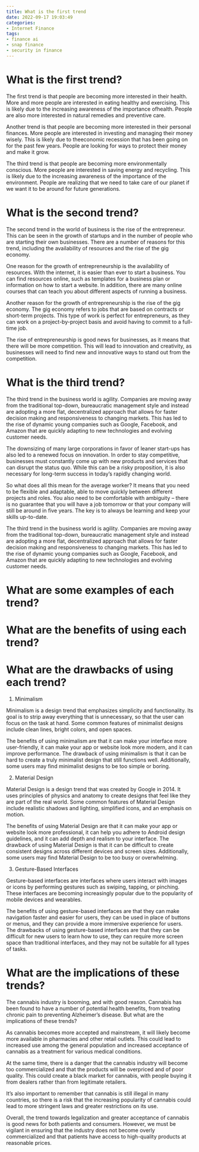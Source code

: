 ```yaml
---
title: What is the first trend
date: 2022-09-17 19:03:49
categories:
- Internet Finance
tags:
- finance ai
- snap finance
- security in finance
---
```



#  What is the first trend?

The first trend is that people are becoming more interested in their health. More and more people are interested in eating healthy and exercising. This is likely due to the increasing awareness of the importance ofhealth. People are also more interested in natural remedies and preventive care.

Another trend is that people are becoming more interested in their personal finances. More people are interested in investing and managing their money wisely. This is likely due to theeconomic recession that has been going on for the past few years. People are looking for ways to protect their money and make it grow.

The third trend is that people are becoming more environmentally conscious. More people are interested in saving energy and recycling. This is likely due to the increasing awareness of the importance of the environment. People are realizing that we need to take care of our planet if we want it to be around for future generations.

#  What is the second trend?

The second trend in the world of business is the rise of the entrepreneur. This can be seen in the growth of startups and in the number of people who are starting their own businesses. There are a number of reasons for this trend, including the availability of resources and the rise of the gig economy.

One reason for the growth of entrepreneurship is the availability of resources. With the internet, it is easier than ever to start a business. You can find resources online, such as templates for a business plan or information on how to start a website. In addition, there are many online courses that can teach you about different aspects of running a business.

Another reason for the growth of entrepreneurship is the rise of the gig economy. The gig economy refers to jobs that are based on contracts or short-term projects. This type of work is perfect for entrepreneurs, as they can work on a project-by-project basis and avoid having to commit to a full-time job.

The rise of entrepreneurship is good news for businesses, as it means that there will be more competition. This will lead to innovation and creativity, as businesses will need to find new and innovative ways to stand out from the competition.

#  What is the third trend?

The third trend in the business world is agility. Companies are moving away from the traditional top-down, bureaucratic management style and instead are adopting a more flat, decentralized approach that allows for faster decision making and responsiveness to changing markets. This has led to the rise of dynamic young companies such as Google, Facebook, and Amazon that are quickly adapting to new technologies and evolving customer needs.

The downsizing of many large corporations in favor of leaner start-ups has also led to a renewed focus on innovation. In order to stay competitive, businesses must constantly come up with new products and services that can disrupt the status quo. While this can be a risky proposition, it is also necessary for long-term success in today’s rapidly changing world.

So what does all this mean for the average worker? It means that you need to be flexible and adaptable, able to move quickly between different projects and roles. You also need to be comfortable with ambiguity – there is no guarantee that you will have a job tomorrow or that your company will still be around in five years. The key is to always be learning and keep your skills up-to-date.

The third trend in the business world is agility. Companies are moving away from the traditional top-down, bureaucratic management style and instead are adopting a more flat, decentralized approach that allows for faster decision making and responsiveness to changing markets. This has led to the rise of dynamic young companies such as Google, Facebook, and Amazon that are quickly adapting to new technologies and evolving customer needs.

#  What are some examples of each trend?

#  What are the benefits of using each trend?

# What are the drawbacks of using each trend?



1. Minimalism

Minimalism is a design trend that emphasizes simplicity and functionality. Its goal is to strip away everything that is unnecessary, so that the user can focus on the task at hand. Some common features of minimalist designs include clean lines, bright colors, and open spaces.

The benefits of using minimalism are that it can make your interface more user-friendly, it can make your app or website look more modern, and it can improve performance. The drawback of using minimalism is that it can be hard to create a truly minimalist design that still functions well. Additionally, some users may find minimalist designs to be too simple or boring.


2. Material Design

Material Design is a design trend that was created by Google in 2014. It uses principles of physics and anatomy to create designs that feel like they are part of the real world. Some common features of Material Design include realistic shadows and lighting, simplified icons, and an emphasis on motion.

The benefits of using Material Design are that it can make your app or website look more professional, it can help you adhere to Android design guidelines, and it can add depth and realism to your interface. The drawback of using Material Design is that it can be difficult to create consistent designs across different devices and screen sizes. Additionally, some users may find Material Design to be too busy or overwhelming.

3. Gesture-Based Interfaces

Gesture-based interfaces are interfaces where users interact with images or icons by performing gestures such as swiping, tapping, or pinching. These interfaces are becoming increasingly popular due to the popularity of mobile devices and wearables.

The benefits of using gesture-based interfaces are that they can make navigation faster and easier for users, they can be used in place of buttons or menus, and they can provide a more immersive experience for users. The drawbacks of using gesture-based interfaces are that they can be difficult for new users to learn how to use, they can require more screen space than traditional interfaces, and they may not be suitable for all types of tasks.

#  What are the implications of these trends?

The cannabis industry is booming, and with good reason. Cannabis has been found to have a number of potential health benefits, from treating chronic pain to preventing Alzheimer’s disease. But what are the implications of these trends?

As cannabis becomes more accepted and mainstream, it will likely become more available in pharmacies and other retail outlets. This could lead to increased use among the general population and increased acceptance of cannabis as a treatment for various medical conditions.

At the same time, there is a danger that the cannabis industry will become too commercialized and that the products will be overpriced and of poor quality. This could create a black market for cannabis, with people buying it from dealers rather than from legitimate retailers.

It’s also important to remember that cannabis is still illegal in many countries, so there is a risk that the increasing popularity of cannabis could lead to more stringent laws and greater restrictions on its use.

Overall, the trend towards legalization and greater acceptance of cannabis is good news for both patients and consumers. However, we must be vigilant in ensuring that the industry does not become overly commercialized and that patients have access to high-quality products at reasonable prices.